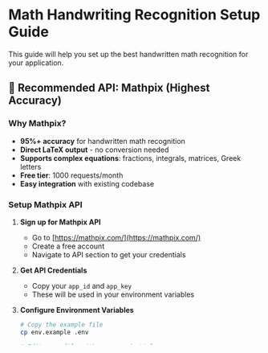# Math Handwriting Recognition Setup Guide

This guide will help you set up the best handwritten math recognition for your application.

## 🎯 Recommended API: Mathpix (Highest Accuracy)

### Why Mathpix?
- **95%+ accuracy** for handwritten math recognition
- **Direct LaTeX output** - no conversion needed
- **Supports complex equations**: fractions, integrals, matrices, Greek letters
- **Free tier**: 1000 requests/month
- **Easy integration** with existing codebase

### Setup Mathpix API

1. **Sign up for Mathpix API**
   - Go to [https://mathpix.com/](https://mathpix.com/)
   - Create a free account
   - Navigate to API section to get your credentials

2. **Get API Credentials**
   - Copy your `app_id` and `app_key`
   - These will be used in your environment variables

3. **Configure Environment Variables**
   ```bash
   # Copy the example file
   cp env.example .env
   
   # Edit .env file with your credentials
   VITE_MATHPIX_APP_ID=your_actual_app_id_here
   VITE_MATHPIX_APP_KEY=your_actual_app_key_here
   ```

4. **Restart the development server**
   ```bash
   npm run dev
   ```

## 🔄 Alternative APIs (Fallback Options)

### Google ML Kit Digital Ink Recognition
- **Accuracy**: 85-90% for basic math
- **Cost**: Free with Google Cloud credits
- **Setup**: Get API key from Google Cloud Console

### LaTeX-OCR (Open Source)
- **Accuracy**: 80-85% with training
- **Cost**: Free
- **Setup**: Requires Python backend server

## 📊 API Comparison

| API | Accuracy | Cost | Setup Difficulty | LaTeX Output |
|-----|----------|------|------------------|--------------|
| **Mathpix** | 95%+ | Free tier + $0.004/request | Easy | ✅ Direct |
| Google ML Kit | 85-90% | Free tier | Easy | ❌ Needs conversion |
| LaTeX-OCR | 80-85% | Free | Hard | ✅ Direct |
| Microsoft Vision | 70-80% | Free tier | Easy | ❌ Needs conversion |

## 🚀 Quick Start

1. **Get Mathpix credentials** (recommended)
2. **Set up environment variables**:
   ```bash
   VITE_MATHPIX_APP_ID=your_app_id
   VITE_MATHPIX_APP_KEY=your_app_key
   ```
3. **Start the application**:
   ```bash
   npm run dev
   ```
4. **Test recognition** by drawing math equations

## 🔧 Troubleshooting

### No Recognition Results
- Check if API keys are correctly set in `.env` file
- Verify API credentials are valid
- Check browser console for error messages

### Low Accuracy
- Ensure handwriting is clear and well-spaced
- Try drawing larger equations
- Check if strokes are complete (no gaps)

### API Rate Limits
- Mathpix free tier: 1000 requests/month
- Google ML Kit: 1000 requests/month
- Consider upgrading to paid plans for higher limits

## 📈 Performance Tips

1. **Image Quality**: The app automatically optimizes canvas quality for recognition
2. **Stroke Thickness**: Slightly thicker strokes (3px) improve recognition
3. **Clear Spacing**: Leave adequate space between symbols
4. **Complete Strokes**: Avoid lifting pen/finger mid-symbol

## 🆘 Support

- **Mathpix Documentation**: [https://docs.mathpix.com/](https://docs.mathpix.com/)
- **Google ML Kit Docs**: [https://developers.google.com/ml-kit](https://developers.google.com/ml-kit)
- **LaTeX-OCR GitHub**: [https://github.com/leonlenk/LaTeX_OCR](https://github.com/leonlenk/LaTeX_OCR)
